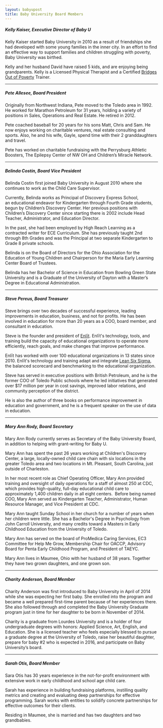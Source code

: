 ```yaml
---
layout: babyupost
title: Baby University Board Members
---
```



##### Kelly Kaiser, Executive Director of Baby U

Kelly Kaiser started Baby University in 2010 as a result of friendships she had developed with some young families in the inner city. In an effort to find an effective way to support families and children struggling with poverty, Baby University was birthed.

Kelly and her husband David have raised 5 kids, and are enjoying being grandparents. Kelly is a Licensed Physical Therapist and a Certified [Bridges Out of Poverty](http://www.ahaprocess.com/store/bridges-out-of-poverty-book) Trainer.


<hr class="shortgrey" />


##### Pete Allesee, Board President

Originally from Northwest Indiana, Pete moved to the Toledo area in 1992.  He worked for Marathon Petroleum for 31 years, holding a variety of positions in Sales, Operations and Real Estate. He retired in 2012. 

Pete coached baseball for 20 years for his sons Matt, Chris and Sam.  He now enjoys working on charitable ventures, real estate consulting and sports. Also, he and his wife, Gayle, spend time with their 2 granddaughters and travel.  

Pete has worked on charitable fundraising with the Perrysburg Athletic Boosters, The Epilepsy Center of NW OH and Children’s Miracle Network.


<hr class="shortgrey" />


##### Belinda Costin, Board Vice President

Belinda Costin first joined Baby University in August 2010 where she continues to work as the Child Care Supervisor. 

Currently, Belinda works as Principal of Discovery Express School, an educational endeavor for Kindergarten through Fourth Grade students, begun by Children’s Discovery Center. Her previous positions with Children’s Discovery Center since starting there is 2002 include Head Teacher, Administrator, and Education Director. 

In the past, she had been employed by High Reach Learning as a contracted writer for ECE Curriculum. She has previously taught 2nd through 8th Grades and was the Principal at two separate Kindergarten to Grade 8 private schools.  

Belinda is on the Board of Directors for the Ohio Association for the Education of Young Children and Chairperson for the Maria Early Learning Center Board of Trustees. 

Belinda has her Bachelor of Science in Education from Bowling Green State University and is a Graduate of the University of Dayton with a Master’s Degree in Educational Administration.


<hr class="shortgrey" />


##### Steve Pereus, Board Treasurer

Steve brings over two decades of successful experience, leading improvements in education, business, and not for profits. He has been involved in education for more than 20 years as a COO, board member, and consultant in education.

Steve is the founder and president of [Enlīt](http://enlitllc.com). Enlīt's technology, tools, and training build the capacity of educational organizations to operate more efficiently, reach goals, and make changes that improve performance.

Enlīt has worked with over 100 educational organizations in 13 states since 2010. Enlīt's technology and training adapt and integrate [Lean Six Sigma](https://en.wikipedia.org/wiki/Lean_Six_Sigma), the balanced scorecard and benchmarking to the educational organization.

Steve has served in executive positions with British Petroleum, and he is the former COO of Toledo Public schools where he led initiatives that generated over $17 million per year in cost savings, improved labor relations, and community perception of the district.

He is also the author of three books on performance improvement in education and government, and he is a frequent speaker on the use of data in education. 


<hr class="shortgrey" />


##### Mary Ann Rody, Board Secretary

Mary Ann Rody currently serves as Secretary of the Baby University Board, in addition to helping with grant-writing for Baby U. 

Mary Ann has spent the past 26 years working at Children's Discovery Center, a large, locally-owned child care chain with six locations in the greater Toledo area and two locations in Mt. Pleasant, South Carolina, just outside of Charleston. 

In her most recent role as Chief Operating Officer, Mary Ann provided training and oversight of daily operations for a staff of almost 250 at CDC, which provides high-quality, full-day educational child care to approximately 1,400 children daily in all eight centers.  Before being named COO, Mary Ann served as Kindergarten Teacher, Administrator, Human Resource Manager, and Vice President at CDC. 

Mary Ann taught Sunday School in her church for a number of years when her children were little. She has a Bachelor's Degree in Psychology from John Carroll University, and many credits toward a Masters in Early Childhood Education from the University of Toledo. 

Mary Ann has served on the board of ProMedica Caring Services, EC3 Committee for Help Me Grow, Membership Chair for OACCP, Advisory Board for Penta Early Childhood Program, and President of TAEYC.

Mary Ann lives in Maumee, Ohio with her husband of 38 years. Together they have two grown daughters, and one grown son.


<hr class="shortgrey" />


##### Charity Anderson, Board Member

Charity Anderson was first introduced to Baby University in April of 2014 while she was expecting her first baby. She enrolled into the program and became a well prepared first-time parent because of her experiences there. She also followed through and completed the Baby University Graduate program just in time for her daughter to be born in November of 2014. 

Charity is a graduate from Lourdes University and is a holder of four undergraduate degrees with honors: Applied Science, Art, English, and Education. She is a licensed teacher who feels especially blessed to pursue a graduate degree at the University of Toledo, raise her beautiful daughter, prepare for baby #2 who is expected in 2016, and participate on Baby University’s board.


<hr class="shortgrey" />


##### Sarah Otis, Board Member

Sara Otis has 30 years experience in the not-for-profit environment with extensive work in early childhood and school age child care. 

Sarah has experience in building fundraising platforms, instilling quality metrics and creating and evaluating deep partnerships for effective programming. Sarah works with entities to solidify concrete partnerships for effective outcomes for their clients. 

Residing in Maumee, she is married and has two daughters and two grandbabies.
